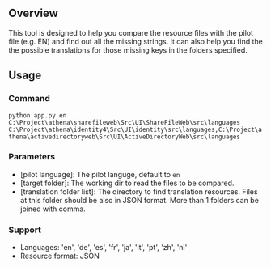 ## Overview
This tool is designed to help you compare the resource files with the pilot file (e.g. EN) and find out all the missing strings. It can also help you find the the possible translations for those missing keys in the folders specified.
## Usage
### Command
`python app.py en C:\Project\athena\sharefileweb\Src\UI\ShareFileWeb\src\languages C:\Project\athena\identity4\Src\UI\identity\src\languages,C:\Project\athena\activedirectoryweb\Src\UI\ActiveDirectoryWeb\src\languages`
### Parameters
- [pilot language]: The pilot languge, default to `en`
- [target folder]: The working dir to read the files to be compared.
- [translation folder list]: The directory to find translation resources. Files at this folder should be also in JSON format. More than 1 folders can be joined with comma.
### Support
- Languages: 'en', 'de', 'es', 'fr', 'ja', 'it', 'pt', 'zh', 'nl'
- Resource format: JSON

